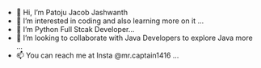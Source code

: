 - 👋 Hi, I’m Patoju Jacob Jashwanth
- 👀 I’m interested in coding and also learning more on it ...
- 🌱 I’m Python Full Stcak Developer...
- 💞️ I’m looking to collaborate with Java Developers to explore Java more ...
- 📫 You can reach me at Insta @mr.captain1416 ...

<!---
Jacobjashwanth/Jacobjashwanth is a ✨ special ✨ repository because its `README.md` (this file) appears on your GitHub profile.
You can click the Preview link to take a look at your changes.
--->
